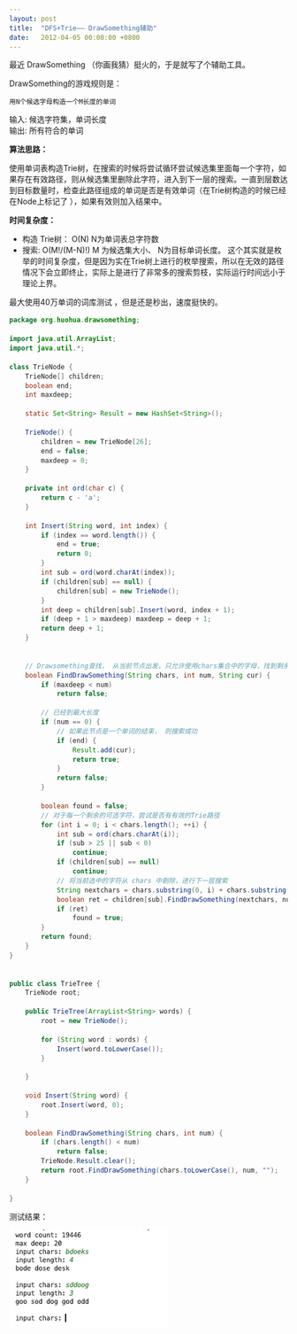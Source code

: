 ```yaml
---
layout: post
title:  "DFS+Trie—— DrawSomething辅助"
date:   2012-04-05 00:00:00 +0800
---
```


最近 DrawSomething （你画我猜）挺火的，于是就写了个辅助工具。

DrawSomething的游戏规则是：

`用N个候选字母构造一个M长度的单词`


输入: 候选字符集，单词长度  
输出: 所有符合的单词

**算法思路：**

使用单词表构造Trie树，在搜索的时候将尝试循环尝试候选集里面每一个字符，如果存在有效路径，则从候选集里删除此字符，进入到下一层的搜索。一直到层数达到目标数量时，检查此路径组成的单词是否是有效单词（在Trie树构造的时候已经在Node上标记了 ），如果有效则加入结果中。

**时间复杂度：**

- 构造 Trie树： O(N) N为单词表总字符数
- 搜索: O(M!/(M-N)!)  M 为候选集大小、 N为目标单词长度。 这个其实就是枚举的时间复杂度，但是因为实在Trie树上进行的枚举搜索，所以在无效的路径情况下会立即终止，实际上是进行了非常多的搜索剪枝，实际运行时间远小于理论上界。




最大使用40万单词的词库测试 ，但是还是秒出，速度挺快的。


```java
package org.huohua.drawsomething;

import java.util.ArrayList;
import java.util.*;

class TrieNode {
    TrieNode[] children;
    boolean end;
    int maxdeep;

    static Set<String> Result = new HashSet<String>();

    TrieNode() {
        children = new TrieNode[26];
        end = false;
        maxdeep = 0;
    }

    private int ord(char c) {
        return c - 'a';
    }

    int Insert(String word, int index) {
        if (index == word.length()) {
            end = true;
            return 0;
        }
        int sub = ord(word.charAt(index));
        if (children[sub] == null) {
            children[sub] = new TrieNode();
        }
        int deep = children[sub].Insert(word, index + 1);
        if (deep + 1 > maxdeep) maxdeep = deep + 1;
        return deep + 1;
    }


    // Drawsomething查找， 从当前节点出发，只允许使用chars集合中的字母，找到剩余num长度的单词。 cur为前面的字符部分
    boolean FindDrawSomething(String chars, int num, String cur) {
        if (maxdeep < num)
            return false;

        // 已经到最大长度
        if (num == 0) {
            // 如果此节点是一个单词的结束， 则搜索成功
            if (end) {
                Result.add(cur);
                return true;
            }
            return false;
        }

        boolean found = false;
        // 对于每一个剩余的可选字符，尝试是否有有效的Trie路径
        for (int i = 0; i < chars.length(); ++i) {
            int sub = ord(chars.charAt(i));
            if (sub > 25 || sub < 0)
                continue;
            if (children[sub] == null)
                continue;
            // 将当前选中的字符从 chars 中剔除，进行下一层搜索
            String nextchars = chars.substring(0, i) + chars.substring(i + 1);
            boolean ret = children[sub].FindDrawSomething(nextchars, num - 1, cur + chars.charAt(i));
            if (ret)
                found = true;
        }
        return found;
    }
}


public class TrieTree {
    TrieNode root;

    public TrieTree(ArrayList<String> words) {
        root = new TrieNode();

        for (String word : words) {
            Insert(word.toLowerCase());
        }

    }

    void Insert(String word) {
        root.Insert(word, 0);
    }

    boolean FindDrawSomething(String chars, int num) {
        if (chars.length() < num)
            return false;
        TrieNode.Result.clear();
        return root.FindDrawSomething(chars.toLowerCase(), num, "");
    }

}

```


测试结果：

![](/assets/img/2012-04-05-dfs-trie-1.png)


